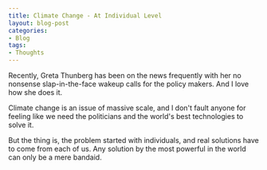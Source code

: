 ```yaml
---
title: Climate Change - At Individual Level
layout: blog-post
categories: 
- Blog
tags: 
- Thoughts
---
```


Recently, Greta Thunberg has been on the news frequently with her no nonsense slap-in-the-face wakeup calls for the policy makers. And I love how she does it.

Climate change is an issue of massive scale, and I don't fault anyone for feeling like we need the politicians and the world's best technologies to solve it. 

But the thing is, the problem started with individuals, and real solutions have to come from each of us. Any solution by the most powerful in the world can only be a mere bandaid. 



